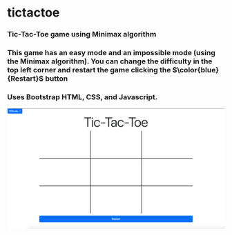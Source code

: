 # tictactoe
### Tic-Tac-Toe game using Minimax algorithm
### This game has an easy mode and an impossible mode (using the Minimax algorithm). You can change the difficulty in the top left corner and restart the game clicking the $\color{blue}{Restart}$ button
### Uses Bootstrap HTML, CSS, and Javascript. 

![Screenshot](tictactoe.png)
